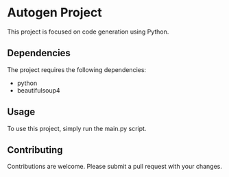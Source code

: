 # Autogen Project
This project is focused on code generation using Python.

## Dependencies
The project requires the following dependencies:
- python
- beautifulsoup4

## Usage
To use this project, simply run the main.py script.

## Contributing
Contributions are welcome. Please submit a pull request with your changes.
